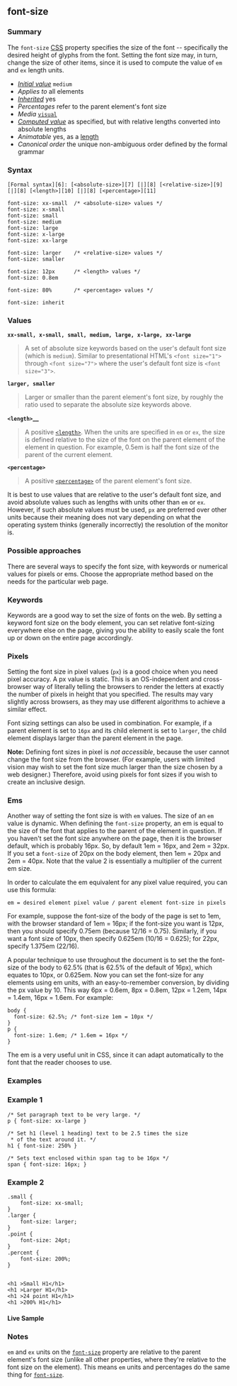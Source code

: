 ## font-size

### Summary

The `font-size` [CSS][0] property specifies the size of the font -- specifically the desired height of glyphs from the font. Setting the font size may, in turn, change the size of other items, since it is used to compute the value of `em` and `ex` length units.

* _[Initial value][1]_ `medium` 
* _Applies to_ all elements 
* _[Inherited][2]_ yes 
* _Percentages_ refer to the parent element's font size 
* _Media_ [`visual`][3] 
* _[Computed value][4]_ as specified, but with relative lengths converted into absolute lengths 
* _Animatable_ yes, as a [length][5] 
* _Canonical order_ the unique non-ambiguous order defined by the formal grammar

### Syntax

    [Formal syntax][6]: [<absolute-size>][7] [|][8] [<relative-size>][9] [|][8] [<length>][10] [|][8] [<percentage>][11]

    font-size: xx-small  /* <absolute-size> values */
    font-size: x-small
    font-size: small
    font-size: medium
    font-size: large
    font-size: x-large
    font-size: xx-large
    
    font-size: larger    /* <relative-size> values */
    font-size: smaller
    
    font-size: 12px      /* <length> values */
    font-size: 0.8em
    
    font-size: 80%       /* <percentage> values */
    
    font-size: inherit
    

### Values

**`xx-small, x-small, small, medium, large, x-large, xx-large`**

> A set of absolute size keywords based on the user's default font size (which is `medium`). Similar to presentational HTML's `<font size="1">` through `<font size="7">` where the user's default font size is `<font size="3">`.

**`larger, smaller`**

> Larger or smaller than the parent element's font size, by roughly the ratio used to separate the absolute size keywords above.

**`<length>`__**

> A positive [`<length>`][12]. When the units are specified in `em` or `ex`, the size is defined relative to the size of the font on the parent element of the element in question. For example, 0.5em is half the font size of the parent of the current element.

**`<percentage>`**

> A positive [`<percentage>`][13] of the parent element's font size.

It is best to use values that are relative to the user's default font size, and avoid absolute values such as lengths with units other than `em` or `ex`. However, if such absolute values must be used, `px` are preferred over other units because their meaning does not vary depending on what the operating system thinks (generally incorrectly) the resolution of the monitor is.

### Possible approaches

There are several ways to specify the font size, with keywords or numerical values for pixels or ems. Choose the appropriate method based on the needs for the particular web page.

### Keywords

Keywords are a good way to set the size of fonts on the web. By setting a keyword font size on the body element, you can set relative font-sizing everywhere else on the page, giving you the ability to easily scale the font up or down on the entire page accordingly.

### Pixels

Setting the font size in pixel values (`px`) is a good choice when you need pixel accuracy. A px value is static. This is an OS-independent and cross-browser way of literally telling the browsers to render the letters at exactly the number of pixels in height that you specified. The results may vary slightly across browsers, as they may use different algorithms to achieve a similar effect.

Font sizing settings can also be used in combination. For example, if a parent element is set to `16px` and its child element is set to `larger`, the child element displays larger than the parent element in the page.

**Note:** Defining font sizes in pixel is _not accessible_, because the user cannot change the font size from the browser. (For example, users with limited vision may wish to set the font size much larger than the size chosen by a web designer.) Therefore, avoid using pixels for font sizes if you wish to create an inclusive design.

### Ems

Another way of setting the font size is with `em` values. The size of an `em` value is dynamic. When defining the `font-size` property, an em is equal to the size of the font that applies to the parent of the element in question. If you haven't set the font size anywhere on the page, then it is the browser default, which is probably 16px. So, by default 1em = 16px, and 2em = 32px. If you set a `font-size` of 20px on the body element, then 1em = 20px and 2em = 40px. Note that the value 2 is essentially a multiplier of the current em size.

In order to calculate the em equivalent for any pixel value required, you can use this formula:

    em = desired element pixel value / parent element font-size in pixels

For example, suppose the font-size of the body of the page is set to 1em, with the browser standard of 1em = 16px; if the font-size you want is 12px, then you should specify 0.75em (because 12/16 = 0.75). Similarly, if you want a font size of 10px, then specify 0.625em (10/16 = 0.625); for 22px, specify 1.375em (22/16).

A popular technique to use throughout the document is to set the the font-size of the body to 62.5% (that is 62.5% of the default of 16px), which equates to 10px, or 0.625em. Now you can set the font-size for any elements using em units, with an easy-to-remember conversion, by dividing the px value by 10\. This way 6px = 0.6em, 8px = 0.8em, 12px = 1.2em, 14px = 1.4em, 16px = 1.6em. For example:

    body {
      font-size: 62.5%; /* font-size 1em = 10px */
    }
    p {
      font-size: 1.6em; /* 1.6em = 16px */
    }

The em is a very useful unit in CSS, since it can adapt automatically to the font that the reader chooses to use.

### Examples

### Example 1

    /* Set paragraph text to be very large. */
    p { font-size: xx-large }
    
    /* Set h1 (level 1 heading) text to be 2.5 times the size
     * of the text around it. */
    h1 { font-size: 250% }
    
    /* Sets text enclosed within span tag to be 16px */
    span { font-size: 16px; }
    

### Example 2

    .small {
    	font-size: xx-small;
    }
    .larger {
    	font-size: larger;
    }
    .point {
    	font-size: 24pt;
    }
    .percent {
    	font-size: 200%;
    }
    

    <h1 >Small H1</h1>
    <h1 >Larger H1</h1>
    <h1 >24 point H1</h1>
    <h1 >200% H1</h1>

#### Live Sample

### Notes

`em` and `ex` units on the [`font-size`][14] property are relative to the parent element's font size (unlike all other properties, where they're relative to the font size on the element). This means `em` units and percentages do the same thing for [`font-size`][14].


[0]: https://developer.mozilla.org/en/docs/CSS "CSS"
[1]: https://developer.mozilla.org/en/docs/CSS/initial_value
[2]: https://developer.mozilla.org/en/docs/CSS/inheritance
[3]: https://developer.mozilla.org/en/docs/CSS/@media#Media_groups
[4]: https://developer.mozilla.org/en/docs/CSS/computed_value
[5]: https://developer.mozilla.org/en/docs/CSS/length#Interpolation "Values of the <length> CSS data type are interpolated as real, floating-point numbers."
[6]: https://developer.mozilla.org/en/docs/CSS/Value_definition_syntax "CSS/Value_definition_syntax"
[7]: https://developer.mozilla.org/en/docs/CSS/CSS_values_syntax#syntax-absolute-size "xx-small | s-small | small | medium | large | x-large | xx-large"
[8]: https://developer.mozilla.org/en/docs/CSS/Value_definition_syntax#Single_bar "Single bar: the two entities are optional, but exactly one must be present."
[9]: https://developer.mozilla.org/en/docs/CSS/CSS_values_syntax#syntax-relative-size "larger | smaller"
[10]: https://developer.mozilla.org/en/docs/CSS/length "Possible value: a number followed by 'em', 'ex', 'ch', 'rem', 'px', 'cm', 'mm', 'in', 'vh', 'vw', 'vmin', 'vmax', 'pt', 'pc', 'px', like 3px, 1.5cm, -0.5em, 0."
[11]: https://developer.mozilla.org/en/docs/CSS/percentage
[12]: https://developer.mozilla.org/en/docs/Web/CSS/length
[13]: https://developer.mozilla.org/en/docs/Web/CSS/percentage
[14]: https://developer.mozilla.org/en/docs/Web/CSS/font-size